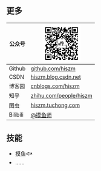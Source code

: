 ## 更多

| 公众号   | <img src="./qrcode_for_gh_24508b63c547_258.jpg"  height = "100" alt="@孙中明" align=center /> |
| -------- | ------------------------------------------------------------ |
| Github   | <a href="https://github.com/hiszm" target="_blank">github.com/hiszm</a> |
| CSDN     | <a href="https://hiszm.blog.csdn.net/" target="_blank">hiszm.blog.csdn.net</a> |
| 博客园   | <a href="https://www.cnblogs.com/hiszm/" target="_blank">cnblogs.com/hiszm</a> |
| 知乎     | <a href="https://www.zhihu.com/people/hiszm" target="_blank">zhihu.com/people/hiszm</a> |
| 图虫   | <a href="https://hiszm.tuchong.com/" target="_blank">hiszm.tuchong.com</a> |
| Bilibili | [@摸鱼师](https://space.bilibili.com/172515100)              |



## 技能

- 摸鱼🐟
- ……
